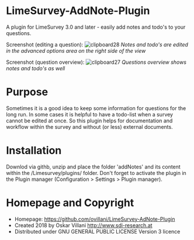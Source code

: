 # LimeSurvey-AddNote-Plugin
A plugin for LimeSurvey 3.0 and later - easily add notes and todo's to your questions.

Screenshot (editing a question):
![clipboard28](https://user-images.githubusercontent.com/6983432/36948340-e43064a8-1fd9-11e8-9f18-5bb554b32ccc.jpg)
*Notes and todo's are edited in the advanced options area on the right side of the view*

Screenshot (question overview):
![clipboard27](https://user-images.githubusercontent.com/6983432/36948357-29761ab2-1fda-11e8-912f-b047f3a4319a.jpg)
*Questions overview shows notes and todo's as well*

# Purpose
Sometimes it is a good idea to keep some information for questions for the long run.
In some cases it is helpful to have a todo-list when a survey cannot be edited at once.
So this plugin helps for documentation and workflow within the survey and without (or less) external documents.


# Installation
Downlod via githb, unzip and place the folder 'addNotes' and its content within the /Limesurvey/plugins/ folder.
Don't forget to activate the plugin in the Plugin manager (Configuration > Settings > Plugin manager).


# Homepage and Copyright
- Homepage: https://github.com/ovillani/LimeSurvey-AdNote-Plugin
- Created 2018 by Oskar Villani http://www.sdi-research.at
- Distributed under GNU GENERAL PUBLIC LICENSE Version 3 licence
